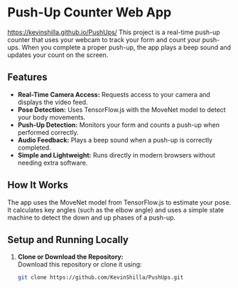 # Push-Up Counter Web App

https://kevinshilla.github.io/PushUps/
This project is a real-time push-up counter that uses your webcam to track your form and count your push-ups. When you complete a proper push-up, the app plays a beep sound and updates your count on the screen.

## Features

- **Real-Time Camera Access:** Requests access to your camera and displays the video feed.
- **Pose Detection:** Uses TensorFlow.js with the MoveNet model to detect your body movements.
- **Push-Up Detection:** Monitors your form and counts a push-up when performed correctly.
- **Audio Feedback:** Plays a beep sound when a push-up is correctly completed.
- **Simple and Lightweight:** Runs directly in modern browsers without needing extra software.

## How It Works

The app uses the MoveNet model from TensorFlow.js to estimate your pose. It calculates key angles (such as the elbow angle) and uses a simple state machine to detect the down and up phases of a push-up.

## Setup and Running Locally

1. **Clone or Download the Repository:**  
   Download this repository or clone it using:
   ```bash
   git clone https://github.com/KevinShilla/PushUps.git
